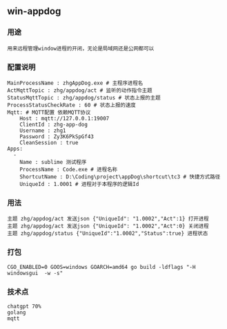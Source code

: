 ## win-appdog

### 用途
    用来远程管理window进程的开闭，无论是局域网还是公网都可以
### 配置说明
    MainProcessName : zhgAppDog.exe # 主程序进程名
    ActMqttTopic : zhg/appdog/act # 监听的动作指令主题
    StatusMqttTopic : zhg/appdog/status # 状态上报的主题
    ProcessStatusCheckRate : 60 # 状态上报的速度
    Mqtt: # MQTT配置 依赖MQTT协议
        Host : mqtt://127.0.0.1:19007
        ClientId : zhg-app-dog
        Username : zhg1
        Password : Zy3K6PkSpGf43
        CleanSession : true
    Apps:
      -
        Name : sublime 测试程序 
        ProcessName : Code.exe # 进程名称
        ShortcutName : D:\Coding\project\appDog\shortcut\tc3 # 快捷方式路径
        UniqueId : 1.0001 # 进程对于本程序的逻辑Id
### 用法
    主题 zhg/appdog/act 发送json {"UniqueId": "1.0002","Act":1} 打开进程
    主题 zhg/appdog/act 发送json {"UniqueId": "1.0002","Act":0} 关闭进程
    主题 zhg/appdog/status {"UniqueId":"1.0002","Status":true} 进程状态
    
### 打包
    CGO_ENABLED=0 GOOS=windows GOARCH=amd64 go build -ldflags "-H windowsgui  -w -s"

### 技术点
    chatgpt 70%
    golang
    mqtt


        